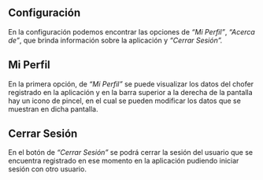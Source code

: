 ## Configuración

En la configuración podemos encontrar las opciones de *“Mi Perfil”*, *“Acerca de”*, que brinda información sobre la aplicación y *“Cerrar Sesión”.*

## Mi Perfil

En la primera opción, de *“Mi Perfil”* se puede visualizar los datos del chofer registrado en la aplicación y en la barra superior a la derecha de la pantalla hay un icono de pincel, en el cual se pueden modificar los datos que se muestran en dicha pantalla. 

## Cerrar Sesión

En el botón de *“Cerrar Sesión”* se podrá cerrar la sesión del usuario que se encuentra registrado en ese momento en la aplicación pudiendo iniciar sesión con otro usuario.

